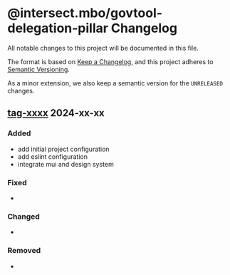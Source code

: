 # @intersect.mbo/govtool-delegation-pillar Changelog

All notable changes to this project will be documented in this file.

The format is based on [Keep a Changelog](https://keepachangelog.com/en/1.0.0/),
and this project adheres to [Semantic Versioning](https://semver.org/spec/v2.0.0.html).

As a minor extension, we also keep a semantic version for the `UNRELEASED`
changes.

## [tag-xxxx](https://github.com/IntersectMBO/govtool-delegation-pillar/releases/tag/xxxx) 2024-xx-xx

### Added

- add initial project configuration
- add eslint configuration
- integrate mui and design system

### Fixed

-

### Changed

-

### Removed

-
